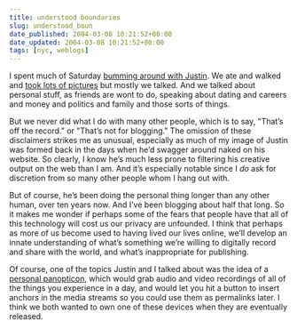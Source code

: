 ```yaml
---
title: understood boundaries
slug: understood_boun
date_published: 2004-03-08 10:21:52+00:00
date_updated: 2004-03-08 10:21:52+00:00
tags: [nyc, weblogs]
---
```

I spent much of Saturday [bumming around with Justin](http://www.links.net/daze/04/03/07/northern_california_weekend.html). We ate and walked and [took lots of pictures](http://www.anildash.com/photos/onthego/image_32.html) but mostly we talked. And we talked about personal stuff, as friends are wont to do, speaking about dating and careers and money and politics and family and those sorts of things.

But we never did what I do with many other people, which is to say, "That’s off the record." or "That’s not for blogging." The omission of these disclaimers strikes me as unusual, especially as much of my image of Justin was formed back in the days when he’d swagger around naked on his website. So clearly, I know he’s much less prone to filtering his creative output on the web than I am. And it’s especially notable since I *do* ask for discretion from so many other people whom I hang out with.

But of course, he’s been doing the personal thing longer than any other human, over ten years now. And I’ve been blogging about half that long. So it makes me wonder if perhaps some of the fears that people have that all of this technology will cost us our privacy are unfounded. I think that perhaps as more of us become used to having lived our lives online, we’ll develop an innate understanding of what’s something we’re willing to digitally record and share with the world, and what’s inappropriate for publishing.

Of course, one of the topics Justin and I talked about was the idea of a [personal panopticon](/2003/04/01/a_personal_pano), which would grab audio and video recordings of all of the things you experience in a day, and would let you hit a button to insert anchors in the media streams so you could use them as permalinks later. I think we both wanted to own one of these devices when they are eventually released.
